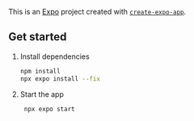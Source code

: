 This is an [Expo](https://expo.dev) project created with [`create-expo-app`](https://www.npmjs.com/package/create-expo-app).

## Get started

1. Install dependencies

    ```bash
    npm install
    npx expo install --fix
    ```

2. Start the app

    ```bash
     npx expo start
    ```
